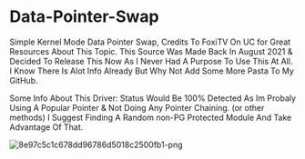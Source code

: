 # Data-Pointer-Swap

Simple Kernel Mode Data Pointer Swap, Credits To FoxiTV On UC for Great Resources About This Topic.
This Source Was Made Back In August 2021 & Decided To Release This Now As I Never Had A Purpose To Use This At All. 
I Know There Is Alot Info Already But Why Not Add Some More Pasta To My GitHub.

Some Info About This Driver:
Status Would Be 100% Detected As Im Probaly Using A Popular Pointer & Not Doing Any Pointer Chaining. (or other methods)
I Suggest Finding A Random non-PG Protected Module And Take Advantage Of That. 

![8e97c5c1c678dd96786d5018c2500fb1-png](https://user-images.githubusercontent.com/80023326/151693652-f80dd1cb-8272-4c7a-a1ee-9098e1422b2c.jpg)
